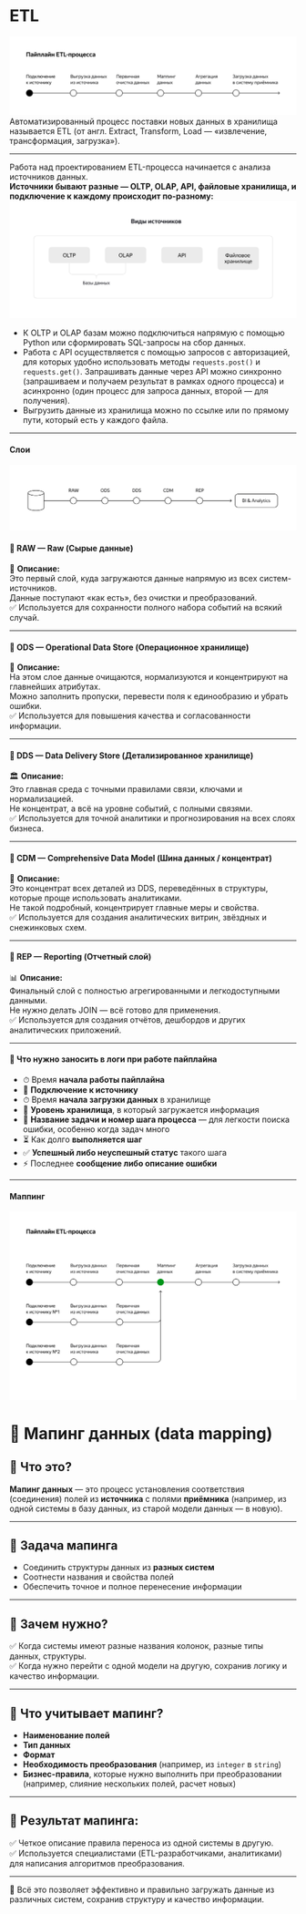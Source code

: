 # ETL 
![pipleETl](/image/pipeETL.png)
Автоматизированный процесс поставки новых данных в хранилища называется ETL (от англ. Extract, Transform, Load — «извлечение, трансформация, загрузка»).  

---

Работа над проектированием ETL-процесса начинается с анализа источников данных.  
**Источники бывают разные — OLTP, OLAP, API, файловые хранилища, и подключение к каждому происходит по-разному:** 
![sources](/image/sources.png) 
- К OLTP и OLAP базам можно подключиться напрямую с помощью Python или сформировать SQL-запросы на сбор данных.  
- Работа с API осуществляется с помощью запросов с авторизацией, для которых удобно использовать методы `requests.post()` и `requests.get()`. Запрашивать данные через API можно синхронно (запрашиваем и получаем результат в рамках одного процесса) и асинхронно (один процесс для запроса данных, второй — для получения).  
- Выгрузить данные из хранилища можно по ссылке или по прямому пути, который есть у каждого файла.  

---

#### Слои  
![layer](/image/layer.png)

#### 🔹 RAW — **Raw** (Сырые данные)
🚀 **Описание:**  
Это первый слой, куда загружаются данные напрямую из всех систем-источников.  
Данные поступают «как есть», без очистки и преобразований.  
✅ Используется для сохранности полного набора событий на всякий случай.

---

#### 🔹 ODS — **Operational Data Store** (Операционное хранилище)
🧹 **Описание:**  
На этом слое данные очищаются, нормализуются и концентрируют на главнейших атрибутах.  
Можно заполнить пропуски, перевести поля к единообразию и убрать ошибки.  
✅ Используется для повышения качества и согласованности информации.

---

#### 🔹 DDS — **Data Delivery Store** (Детализированное хранилище)
🏛 **Описание:**  
Это главная среда с точными правилами связи, ключами и нормализацией.  
Не концентрат, а всё на уровне событий, с полными связями.  
✅ Используется для точной аналитики и прогнозирования на всех слоях бизнеса.

---

#### 🔹 CDM — **Comprehensive Data Model** (Шина данных / концентрат)
🌟 **Описание:**  
Это концентрат всех деталей из DDS, переведённых в структуры, которые проще использовать аналитиками.  
Не такой подробный, концентрирует главные меры и свойства.  
✅ Используется для создания аналитических витрин, звёздных и снежинковых схем.

---

#### 🔹 REP — **Reporting** (Отчетный слой)
📊 **Описание:**  
Финальный слой с полностью агрегированными и легкодоступными данными.  
Не нужно делать JOIN — всё готово для применения.  
✅ Используется для создания отчётов, дешбордов и других аналитических приложений.  

---

#### 📝 Что нужно заносить в логи при работе пайплайна

- ⏱ Время **начала работы пайплайна**
- 🔗 **Подключение к источнику**
- ⏱ Время **начала загрузки данных** в хранилище
- 🏪 **Уровень хранилища**, в который загружается информация
- 🔹 **Название задачи и номер шага процесса** — для легкости поиска ошибки, особенно когда задач много
- ⏳ Как долго **выполняется шаг**
- ✅ **Успешный либо неуспешный статус** такого шага
- ⚡ Последнее **сообщение либо описание ошибки**  

---

#### Маппинг  
![mapping](/image/mapping.png)

# 📝 Мапинг данных (data mapping)

## 🔹 Что это?

**Мапинг данных** — это процесс установления соответствия (соединения) полей из **источника** с полями **приёмника** (например, из одной системы в базу данных, из старой модели данных — в новую).

---

## 🔹 Задача мапинга

- Соединить структуры данных из **разных систем**
- Соотнести названия и свойства полей
- Обеспечить точное и полное перенесение информации

---

## 🔹 Зачем нужно?

✅ Когда системы имеют разные названия колонок, разные типы данных, структуры.  
✅ Когда нужно перейти с одной модели на другую, сохранив логику и качество информации.

---

## 🔹 Что учитывает мапинг?

- **Наименование полей**
- **Тип данных**
- **Формат**
- **Необходимость преобразования** (например, из `integer` в `string`)
- **Бизнес-правила**, которые нужно выполнить при преобразовании (например, слияние нескольких полей, расчет новых)

---

## 🔹 Результат мапинга:

✅ Четкое описание правила переноса из одной системы в другую.  
✅ Используется специалистами (ETL-разработчиками, аналитиками) для написания алгоритмов преобразования.

---

🚀 Всё это позволяет эффективно и правильно загружать данные из различных систем, сохранив структуру и качество информации.

